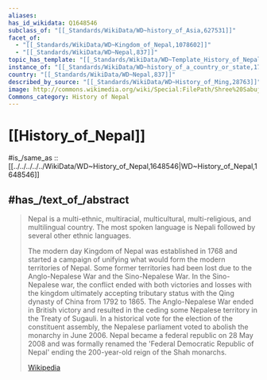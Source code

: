 ```yaml
---
aliases:
has_id_wikidata: Q1648546
subclass_of: "[[_Standards/WikiData/WD~history_of_Asia,627531]]"
facet_of:
  - "[[_Standards/WikiData/WD~Kingdom_of_Nepal,1078602]]"
  - "[[_Standards/WikiData/WD~Nepal,837]]"
topic_has_template: "[[_Standards/WikiData/WD~Template_History_of_Nepal,13427306]]"
instance_of: "[[_Standards/WikiData/WD~history_of_a_country_or_state,17544377]]"
country: "[[_Standards/WikiData/WD~Nepal,837]]"
described_by_source: "[[_Standards/WikiData/WD~History_of_Ming,28763]]"
image: http://commons.wikimedia.org/wiki/Special:FilePath/Shree%20Sabuj%20flag%202.png
Commons_category: History of Nepal
---
```


# [[History_of_Nepal]] 

#is_/same_as :: [[../../../../../WikiData/WD~History_of_Nepal,1648546|WD~History_of_Nepal,1648546]] 

## #has_/text_of_/abstract 

> Nepal is a multi-ethnic, multiracial, multicultural, multi-religious, and multilingual country. The most spoken language is Nepali followed by several other ethnic languages.
>
> The modern day Kingdom of Nepal was established in 1768 and started a campaign of unifying what would form the modern territories of Nepal. Some former territories had been lost due to the Anglo-Nepalese War and the  Sino-Nepalese War. In the Sino-Nepalese war, the conflict ended with both victories and losses with the kingdom ultimately accepting tributary status with the Qing dynasty of China from 1792 to 1865. The Anglo-Nepalese War ended in British victory and resulted in the ceding some Nepalese territory in the Treaty of Sugauli. In a historical vote for the election of the constituent assembly, the Nepalese parliament voted to abolish the monarchy in June 2006. Nepal became a federal republic on 28 May 2008 and was formally renamed the 'Federal Democratic Republic of Nepal' ending the 200-year-old reign of the Shah monarchs.
>
> [Wikipedia](https://en.wikipedia.org/wiki/History%20of%20Nepal) 

